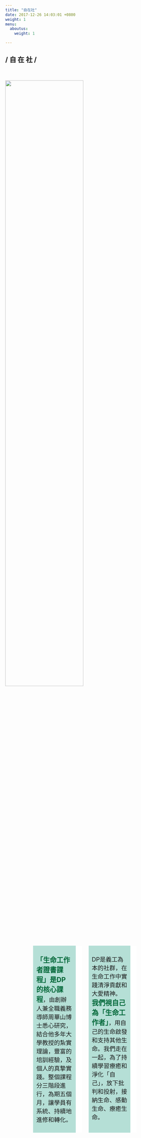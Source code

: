 ```yaml
---
title: "自在社"
date: 2017-12-26 14:03:01 +0800
weight: 1
menu:
  aboutus:
    weight: 1

---
```

<h2 class="bold content-title">/ 自 在 社 / </h2>
<br>
<br>

<div style="width:100%">
  <img style="width:70%" src="/img/DP_map.png">
</div>

<div class="columns" style="width:65%; margin:0 17.5% 0 17.5%;">

  <div class="column" style="background:#B5DFD6; padding: 10px 10px 10px 10px; border-style:solid;  border-width: 0 20px 0 0; border-color:white">
    <p style="font-size:14pt">
      <b style="font-size:16pt; color:#006738">「生命工作者證書課程」是DP的核心課程</b>，由創辦人兼全職義務導師周華山博士悉心研究，結合他多年大學教授的紮實理論，豐富的培訓經驗，及個人的真摯實踐。整個課程分三階段進行，為期五個月，讓學員有系統、持續地進修和轉化。</p>
  </div>

  <div class="column" style="background:#B5DFD6; padding: 10px 10px 10px 10px; border-style:solid;  border-width: 0 20px 0 0; border-color:white">
    <p style="font-size:14pt">
      DP是義工為本的社群，在生命工作中實踐清淨貢獻和 大愛精神。
      <b style="font-size:16pt; color:#006738"> 我們視自己為「生命工作者」</b>，用自己的生命啟發和支持其他生命。我們走在一起，為了持續學習療癒和淨化「自己」，放下批判和投射，接納生命、感動生命、療癒生命。</p>
  </div>

</div>
<br>